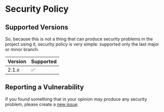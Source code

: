 <!--- nagios-supervisord -->
<!--- .github/SECURITY.md -->


# Security Policy

## Supported Versions

So, because this is not a thing that can produce security problems in the project using it,
security policy is very simple: supported only the last major or minor branch.

| Version  | Supported          |
| -------- | ------------------ |
| 2.1.x    | :white_check_mark: |

## Reporting a Vulnerability

If you found something that in your opinion may produce any security problem, please create a [new issue](https://github.com/vint21h/nagios-check-supervisord/issues/new/).
